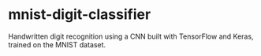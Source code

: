 # mnist-digit-classifier
Handwritten digit recognition using a CNN built with TensorFlow and Keras, trained on the MNIST dataset.
